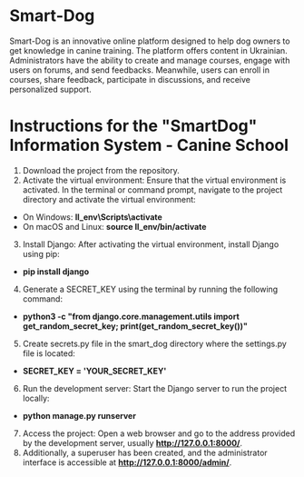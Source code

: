 # Smart-Dog
Smart-Dog is an innovative online platform designed to help dog owners to get knowledge in canine training. The platform offers content in Ukrainian. Administrators have the ability to create and manage courses, engage with users on forums, and send feedbacks. Meanwhile, users can enroll in courses, share feedback, participate in discussions, and receive personalized support.

# Instructions for the "SmartDog" Information System - Canine School

1. Download the project from the repository.
2. Activate the virtual environment: Ensure that the virtual environment is activated. In the terminal or command prompt, navigate to the project directory and activate the virtual environment:
- On Windows: **ll_env\Scripts\activate**
- On macOS and Linux: **source ll_env/bin/activate**
3. Install Django: After activating the virtual environment, install Django using pip:
- **pip install django**
4. Generate a SECRET_KEY using the terminal by running the following command:
- **python3 -c "from django.core.management.utils import get_random_secret_key; print(get_random_secret_key())"**
5. Create secrets.py file in the smart_dog directory where the settings.py file is located:
- **SECRET_KEY = 'YOUR_SECRET_KEY'**
6. Run the development server: Start the Django server to run the project locally:
- **python manage.py runserver**
7. Access the project: Open a web browser and go to the address provided by the development server, usually **http://127.0.0.1:8000/**.
8. Additionally, a superuser has been created, and the administrator interface is accessible at **http://127.0.0.1:8000/admin/**.
